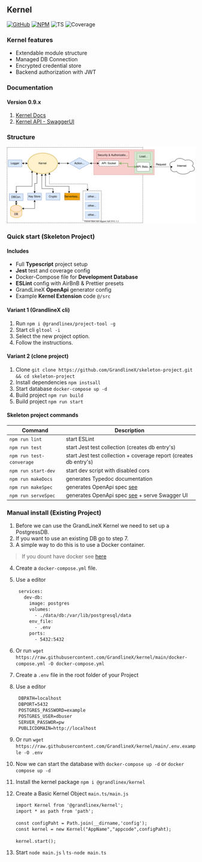 ## Kernel

[![GitHub](https://badge.fury.io/gh/grandlinex%2Fkernel.svg)](https://github.com/GrandlineX/kernel)
[![NPM](https://img.shields.io/static/v1?label=NPM&message=Package&color=red&logo=NPM)](https://www.npmjs.com/package/@grandlinex/kernel)
![TS](https://img.shields.io/static/v1?label=Language&message=TypeScript&color=blue&logo=TypeScript)
![Coverage](https://img.shields.io/static/v1?label=Coverage&message=76%&color=yellow&logo=Jest)

### Kernel features

- Extendable module structure
- Managed DB Connection
- Encrypted credential store
- Backend authorization with JWT 


### Documentation

#### Version 0.9.x
1. [Kernel Docs](/docs/kernel/v0.9.x)
2. [Kernel API - SwaggerUI](/docs/swagger?v=0.9.x)


### Structure
![st](img/structure.svg)

### Quick start (Skeleton Project)

 
#### Includes

- Full **Typescript** project setup
- **Jest** test and coverage config
- Docker-Compose file for **Development Database**
- **ESLint** config with AirBnB & Prettier presets
- GrandLineX **OpenApi** generator config
- Example **Kernel Extension** code `@/src`

#### Variant 1 (GrandlineX cli)

1. Run `npm i @grandlinex/project-tool -g`
2. Start cli `gltool -i`
3. Select the new project option.
4. Follow the instructions.

#### Variant 2 (clone project)

1. Clone `git clone https://github.com/GrandlineX/skeleton-project.git && cd skeleton-project`
2. Install dependencies `npm instsall`
3. Start database `docker-compose up -d`
4. Build project `npm run build`
5. Build project `npm run start`

#### Skeleton project commands

|Command|Description|
|---|---|
|`npm run lint`| start ESLint |
|`npm run test`| start Jest test collection (creates db entry's) |
|`npm run test-converage`| start Jest test collection + coverage report (creates db entry's) |
|`npm run start-dev`| start dev script with disabled cors |
|`npm run makeDocs`| generates Typedoc documentation|
|`npm run makeSpec`| generates OpenApi spec [see](https://grandlinex.github.io/docs/utils/#docs-to-openapi-v3)|
|`npm run serveSpec`| generates OpenApi spec [see](https://grandlinex.github.io/docs/utils/#docs-to-openapi-v3) + serve Swagger UI|

### Manual install (Existing Project)
1. Before we can use the GrandLineX Kernel we need to set up a PostgressDB.
2. If you want to use an existing DB go to step 7. 
3. A simple way to do this is to use a Docker container.
> If you dount have docker see [here](https://docs.docker.com/get-docker/)
4. Create a `docker-compose.yml` file.
5. Use a editor


        services:
          dev-db:
            image: postgres
            volumes:
              - ./data/db:/var/lib/postgresql/data
            env_file:
              - .env
            ports:
              - 5432:5432         


6. Or run `wget https://raw.githubusercontent.com/GrandlineX/kernel/main/docker-compose.yml -O docker-compose.yml`
7. Create a `.env` file in the root folder of your Project
8. Use a editor
   
        DBPATH=localhost
        DBPORT=5432
        POSTGRES_PASSWORD=example
        POSTGRES_USER=dbuser
        SERVER_PASSWOR=pw
        PUBLICDOMAIN=http://localhost
   
9. Or run `wget https://raw.githubusercontent.com/GrandlineX/kernel/main/.env.example -O .env` 
10. Now we can start the database with `docker-compose up -d` or `docker compose up -d`
11. Install the kernel package `npm i @grandlinex/kernel`
12. Create a Basic Kernel Object `main.ts/main.js`

        import Kernel from '@grandlinex/kernel';
        import * as path from 'path';

        const configPaht = Path.join(__dirname,'config');
        const kernel = new Kernel("AppName","appcode",configPaht);         

        kernel.start();

14. Start `node main.js` \ `ts-node main.ts`
        

